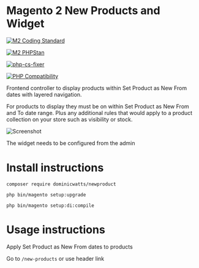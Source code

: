 # Magento 2 New Products and Widget #

[![M2 Coding Standard](https://github.com/DominicWatts/NewProduct/actions/workflows/phpcs.yml/badge.svg)](https://github.com/DominicWatts/NewProduct/actions/workflows/phpcs.yml)

[![M2 PHPStan](https://github.com/DominicWatts/NewProduct/actions/workflows/phpstan.yml/badge.svg)](https://github.com/DominicWatts/NewProduct/actions/workflows/phpstan.yml)

[![php-cs-fixer](https://github.com/DominicWatts/NewProduct/actions/workflows/phpcsfixer.yml/badge.svg)](https://github.com/DominicWatts/NewProduct/actions/workflows/phpcsfixer.yml)

[![PHP Compatibility](https://github.com/DominicWatts/NewProduct/actions/workflows/phpcompatibility.yml/badge.svg)](https://github.com/DominicWatts/NewProduct/actions/workflows/phpcompatibility.yml)

Frontend controller to display products within Set Product as New From dates with layered navigation.

For products to display they must be on within Set Product as New From and To date range.  Plus any additional rules that would apply to a product collection on your store such as visibility or stock.

![Screenshot](https://i.snipboard.io/yPguG2.jpg)

The widget needs to be configured from the admin

# Install instructions #

`composer require dominicwatts/newproduct`

`php bin/magento setup:upgrade`

`php bin/magento setup:di:compile`

# Usage instructions #

Apply Set Product as New From dates to products

Go to `/new-products` or use header link


